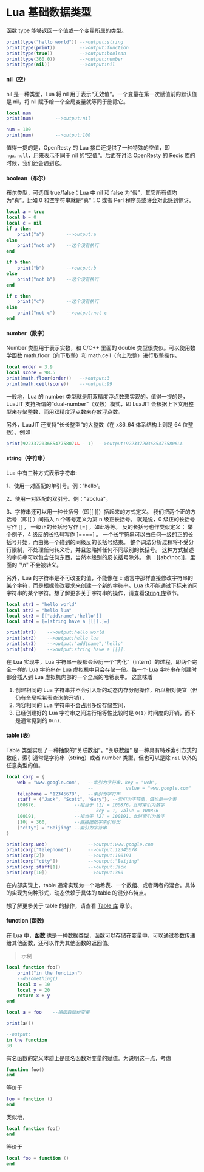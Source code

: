 # Lua 基础数据类型

函数 type 能够返回一个值或一个变量所属的类型。

```lua
print(type("hello world")) -->output:string
print(type(print))         -->output:function
print(type(true))          -->output:boolean
print(type(360.0))         -->output:number
print(type(nil))           -->output:nil
```

#### nil（空）

nil 是一种类型，Lua 将 nil 用于表示“无效值”。一个变量在第一次赋值前的默认值是 nil，将 nil 赋予给一个全局变量就等同于删除它。

```lua
local num
print(num)        -->output:nil

num = 100
print(num)        -->output:100
```

值得一提的是，OpenResty 的 Lua 接口还提供了一种特殊的空值，即 `ngx.null`，用来表示不同于 nil 的“空值”。后面在讨论 OpenResty 的 Redis 库的时候，我们还会遇到它。

#### boolean（布尔）

布尔类型，可选值 true/false；Lua 中 nil 和 false 为“假”，其它所有值均为“真”。比如 0 和空字符串就是“真”；C 或者 Perl 程序员或许会对此感到惊讶。

```lua
local a = true
local b = 0
local c = nil
if a then
    print("a")        -->output:a
else
    print("not a")    --这个没有执行
end

if b then
    print("b")        -->output:b
else
    print("not b")    --这个没有执行
end

if c then
    print("c")        --这个没有执行
else
    print("not c")    -->output:not c
end
```

#### number（数字）

Number 类型用于表示实数，和 C/C++ 里面的 double 类型很类似。可以使用数学函数 math.floor（向下取整）和 math.ceil（向上取整）进行取整操作。

```lua
local order = 3.9
local score = 98.5
print(math.floor(order))   -->output:3
print(math.ceil(score))    -->output:99
```

一般地，Lua 的 number 类型就是用双精度浮点数来实现的。值得一提的是，LuaJIT 支持所谓的“dual-number”（双数）模式，即 LuaJIT 会根据上下文用整型来存储整数，而用双精度浮点数来存放浮点数。

另外，LuaJIT 还支持“长长整型”的大整数（在 x86_64 体系结构上则是 64 位整数）。例如

```lua
print(9223372036854775807LL - 1)  -->output:9223372036854775806LL
```

#### string（字符串）

Lua 中有三种方式表示字符串:

1、使用一对匹配的单引号。例：'hello'。

2、使用一对匹配的双引号。例："abclua"。

3、字符串还可以用一种长括号（即[[ ]]）括起来的方式定义。 我们把两个正的方括号（即[[ ）间插入 n 个等号定义为第 n 级正长括号。 就是说，0 级正的长括号写作 [[ ， 一级正的长括号写作 [=[ ，如此等等。 反的长括号也作类似定义； 举个例子，4 级反的长括号写作 ]====] 。 一个长字符串可以由任何一级的正的长括号开始，而由第一个碰到的同级反的长括号结束。 整个词法分析过程将不受分行限制，不处理任何转义符，并且忽略掉任何不同级别的长括号。 这种方式描述的字符串可以包含任何东西，当然本级别的反长括号除外。 例：[[abc\nbc]]，里面的 "\n" 不会被转义。

另外，Lua 的字符串是不可改变的值，不能像在 c 语言中那样直接修改字符串的某个字符，而是根据修改要求来创建一个新的字符串。Lua 也不能通过下标来访问字符串的某个字符。想了解更多关于字符串的操作，请查看[String 库](lua/string_library.md)章节。

```lua
local str1 = 'hello world'
local str2 = "hello lua"
local str3 = [["add\name",'hello']]
local str4 = [=[string have a [[]].]=]

print(str1)    -->output:hello world
print(str2)    -->output:hello lua
print(str3)    -->output:"add\name",'hello'
print(str4)    -->output:string have a [[]].
```

在 Lua 实现中，Lua 字符串一般都会经历一个“内化”（intern）的过程，即两个完全一样的 Lua 字符串在
Lua 虚拟机中只会存储一份。每一个 Lua 字符串在创建时都会插入到 Lua 虚拟机内部的一个全局的哈希表中。
这意味着

1. 创建相同的 Lua 字符串并不会引入新的动态内存分配操作，所以相对便宜（但仍有全局哈希表查询的开销），
2. 内容相同的 Lua 字符串不会占用多份存储空间，
3. 已经创建好的 Lua 字符串之间进行相等性比较时是 `O(1)` 时间度的开销，而不是通常见到的 `O(n)`.

#### table (表)

Table 类型实现了一种抽象的“关联数组”。“关联数组” 是一种具有特殊索引方式的数组，索引通常是字符串（string）或者 number 类型，但也可以是除 `nil` 以外的任意类型的值。

```lua
local corp = {
    web = "www.google.com",   --索引为字符串，key = "web",
                              --            value = "www.google.com"
    telephone = "12345678",   --索引为字符串
    staff = {"Jack", "Scott", "Gary"}, --索引为字符串，值也是一个表
    100876,              --相当于 [1] = 100876，此时索引为数字
                         --      key = 1, value = 100876
    100191,              --相当于 [2] = 100191，此时索引为数字
    [10] = 360,          --直接把数字索引给出
    ["city"] = "Beijing" --索引为字符串
}

print(corp.web)               -->output:www.google.com
print(corp["telephone"])      -->output:12345678
print(corp[2])                -->output:100191
print(corp["city"])           -->output:"Beijing"
print(corp.staff[1])          -->output:Jack
print(corp[10])               -->output:360

```

在内部实现上，table 通常实现为一个哈希表、一个数组、或者两者的混合。具体的实现为何种形式，动态依赖于具体的 table 的键分布特点。

想了解更多关于 table 的操作，请查看 [Table 库](table_library.md) 章节。

#### function (函数)

在 Lua 中，**函数** 也是一种数据类型，函数可以存储在变量中，可以通过参数传递给其他函数，还可以作为其他函数的返回值。
> 示例

```lua
local function foo()
    print("in the function")
    --dosomething()
    local x = 10
    local y = 20
    return x + y
end

local a = foo    --把函数赋给变量

print(a())

--output:
in the function
30
```

有名函数的定义本质上是匿名函数对变量的赋值。为说明这一点，考虑

```lua
function foo()
end
```

等价于

```lua
foo = function ()
end
```

类似地，

```lua
local function foo()
end
```

等价于

```lua
local foo = function ()
end
```
